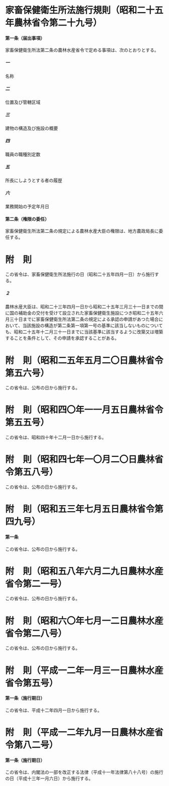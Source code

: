 # 家畜保健衛生所法施行規則（昭和二十五年農林省令第二十九号）
#### 第一条（届出事項）
家畜保健衛生所法第二条の農林水産省令で定める事項は、次のとおりとする。
##### 一
名称
##### 二
位置及び管轄区域
##### 三
建物の構造及び施設の概要
##### 四
職員の職種別定数
##### 五
所長にしようとする者の履歴
##### 六
業務開始の予定年月日
#### 第二条（権限の委任）
家畜保健衛生所法第二条の規定による農林水産大臣の権限は、地方農政局長に委任する。
# 附　則
この省令は、家畜保健衛生所法施行の日（昭和二十五年四月一日）から施行する。
##### ２
農林水産大臣は、昭和二十三年四月一日から昭和二十五年三月三十一日までの間に国の補助金の交付を受けて設立された家畜保健衛生施設につき昭和二十五年六月三十日までに家畜保健衛生所法第二条の規定による承認の申請があつた場合において、当該施設の構造が第二条第一項第一号の基準に該当しないものについても、昭和二十五年十二月三十一日までに当該基準に該当するように改築又は増築することを条件として、その申請を承認することがある。
# 附　則（昭和二五年五月二〇日農林省令第五六号）
この省令は、公布の日から施行する。
# 附　則（昭和四〇年一一月五日農林省令第五五号）
この省令は、昭和四十年十二月一日から施行する。
# 附　則（昭和四七年一〇月二〇日農林省令第五八号）
この省令は、公布の日から施行する。
# 附　則（昭和五三年七月五日農林省令第四九号）
#### 第一条
この省令は、公布の日から施行する。
# 附　則（昭和五八年六月二九日農林水産省令第二一号）
この省令は、公布の日から施行する。
# 附　則（昭和六〇年七月一二日農林水産省令第二八号）
この省令は、公布の日から施行する。
# 附　則（平成一二年一月三一日農林水産省令第五号）
#### 第一条（施行期日）
この省令は、平成十二年四月一日から施行する。
# 附　則（平成一二年九月一日農林水産省令第八二号）
#### 第一条（施行期日）
この省令は、内閣法の一部を改正する法律（平成十一年法律第八十八号）の施行の日（平成十三年一月六日）から施行する。
